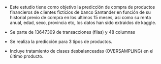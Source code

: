 - Este estudio tiene como objetivo la predicción de compra de productos financieros de clientes ficticios de banco Santander en función de su historial previo de compra en los ultimos 15 meses, asi como su renta anual, edad, sexo, provincia etc, los datos han sido extraidos de kaggle.

- Se parte de 13647309 de transacciones (filas) y 48 columnas

- Se realiza la predicción para 3 tipos de productos.

- Incluye tratamiento de clases desbalanceadas (OVERSAMPLING) en el último producto.
